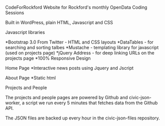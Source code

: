 CodeForRockford
Website for Rockford's monthly OpenData Coding Sessions

Built in WordPress, plain HTML, Javascript and CSS

Javascript libraries

  *Bootstrap 3.0 From Twitter - HTML and CSS layouts
  *DataTables - for searching and sorting talbes
  *Mustache - templating library for javascript (used on projects page)
  *jQuery Address - for deep linking URLs on the projects page
  *100% Responsive Design

Home Page
  *Interactive news posts using Jquery and Jscript

About Page
  *Static html

Projects and People

The projects and people pages are powered by Github and civic-json-worker, a script we run every 5 minutes that fetches data from the Github API.

The JSON files are backed up every hour in the civic-json-files repository.
